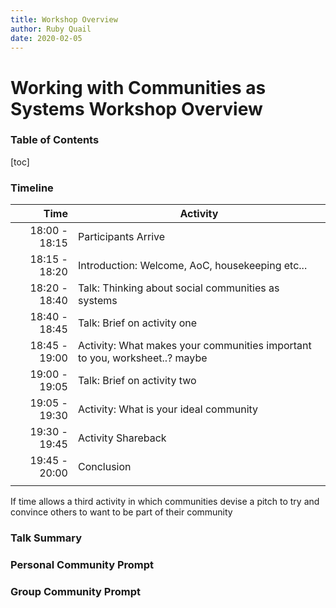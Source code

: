 ```yaml
---
title: Workshop Overview
author: Ruby Quail
date: 2020-02-05
---
```




# Working with Communities as Systems Workshop Overview

### Table of Contents

[toc]

### Timeline

|          Time | Activity                                                     |
| ------------: | ------------------------------------------------------------ |
| 18:00 - 18:15 | Participants Arrive                                          |
| 18:15 - 18:20 | Introduction: Welcome, AoC, housekeeping etc...              |
| 18:20 - 18:40 | Talk: Thinking about social communities as systems           |
| 18:40 - 18:45 | Talk: Brief on activity one                                  |
| 18:45 - 19:00 | Activity: What makes your communities important to you, worksheet..? maybe |
| 19:00 - 19:05 | Talk: Brief on activity two                                  |
| 19:05 - 19:30 | Activity: What is your ideal community                       |
| 19:30 - 19:45 | Activity Shareback                                           |
| 19:45 - 20:00 | Conclusion                                                   |
|               |                                                              |

If time allows a third activity in which communities devise a pitch to try and convince others to want to be part of their community



### Talk Summary



### Personal Community Prompt



### Group Community Prompt

